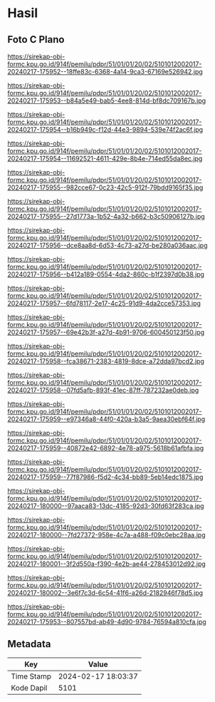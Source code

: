 # Hasil

## Foto C Plano

https://sirekap-obj-formc.kpu.go.id/914f/pemilu/pdpr/51/01/01/20/02/5101012002017-20240217-175952--18ffe83c-6368-4a14-9ca3-67169e526942.jpg

https://sirekap-obj-formc.kpu.go.id/914f/pemilu/pdpr/51/01/01/20/02/5101012002017-20240217-175953--b84a5e49-bab5-4ee8-814d-bf8dc709167b.jpg

https://sirekap-obj-formc.kpu.go.id/914f/pemilu/pdpr/51/01/01/20/02/5101012002017-20240217-175954--b16b949c-f12d-44e3-9894-539e74f2ac6f.jpg

https://sirekap-obj-formc.kpu.go.id/914f/pemilu/pdpr/51/01/01/20/02/5101012002017-20240217-175954--11692521-4611-429e-8b4e-714ed55da8ec.jpg

https://sirekap-obj-formc.kpu.go.id/914f/pemilu/pdpr/51/01/01/20/02/5101012002017-20240217-175955--982cce67-0c23-42c5-912f-79bdd9165f35.jpg

https://sirekap-obj-formc.kpu.go.id/914f/pemilu/pdpr/51/01/01/20/02/5101012002017-20240217-175955--27d1773a-1b52-4a32-b662-b3c50906127b.jpg

https://sirekap-obj-formc.kpu.go.id/914f/pemilu/pdpr/51/01/01/20/02/5101012002017-20240217-175956--dce8aa8d-6d53-4c73-a27d-be280a036aac.jpg

https://sirekap-obj-formc.kpu.go.id/914f/pemilu/pdpr/51/01/01/20/02/5101012002017-20240217-175956--b412a189-0554-4da2-860c-b1f2397d0b38.jpg

https://sirekap-obj-formc.kpu.go.id/914f/pemilu/pdpr/51/01/01/20/02/5101012002017-20240217-175957--6fd78117-2e17-4c25-91d9-4da2cce57353.jpg

https://sirekap-obj-formc.kpu.go.id/914f/pemilu/pdpr/51/01/01/20/02/5101012002017-20240217-175957--69e42b3f-a27d-4b91-9706-600450123f50.jpg

https://sirekap-obj-formc.kpu.go.id/914f/pemilu/pdpr/51/01/01/20/02/5101012002017-20240217-175958--fca38671-2383-4819-8dce-a72dda97bcd2.jpg

https://sirekap-obj-formc.kpu.go.id/914f/pemilu/pdpr/51/01/01/20/02/5101012002017-20240217-175958--07fd5afb-893f-41ec-87ff-787232ae0deb.jpg

https://sirekap-obj-formc.kpu.go.id/914f/pemilu/pdpr/51/01/01/20/02/5101012002017-20240217-175959--e97346a8-44f0-420a-b3a5-9aea30ebf64f.jpg

https://sirekap-obj-formc.kpu.go.id/914f/pemilu/pdpr/51/01/01/20/02/5101012002017-20240217-175959--40872e42-6892-4e78-a975-5618b61afbfa.jpg

https://sirekap-obj-formc.kpu.go.id/914f/pemilu/pdpr/51/01/01/20/02/5101012002017-20240217-175959--77f87986-f5d2-4c34-bb89-5eb14edc1875.jpg

https://sirekap-obj-formc.kpu.go.id/914f/pemilu/pdpr/51/01/01/20/02/5101012002017-20240217-180000--97aaca83-13dc-4185-92d3-30fd63f283ca.jpg

https://sirekap-obj-formc.kpu.go.id/914f/pemilu/pdpr/51/01/01/20/02/5101012002017-20240217-180000--7fd27372-958e-4c7a-a488-f09c0ebc28aa.jpg

https://sirekap-obj-formc.kpu.go.id/914f/pemilu/pdpr/51/01/01/20/02/5101012002017-20240217-180001--3f2d550a-f390-4e2b-ae44-278453012d92.jpg

https://sirekap-obj-formc.kpu.go.id/914f/pemilu/pdpr/51/01/01/20/02/5101012002017-20240217-180002--3e6f7c3d-6c54-41f6-a26d-2182946f78d5.jpg

https://sirekap-obj-formc.kpu.go.id/914f/pemilu/pdpr/51/01/01/20/02/5101012002017-20240217-175953--807557bd-ab49-4d90-9784-76594a810cfa.jpg


## Metadata

| Key        | Value               |
| ---------- | ------------------- |
| Time Stamp | 2024-02-17 18:03:37 |
| Kode Dapil | 5101                |



